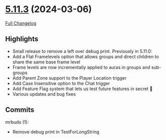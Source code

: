 # [5.11.3](https://github.com/WeakAuras/WeakAuras2/tree/5.11.3) (2024-03-06)

[Full Changelog](https://github.com/WeakAuras/WeakAuras2/compare/5.11.2...5.11.3)

## Highlights

 - Small release to remove a left over debug print. Previously in 5.11.0:
- Add a Flat Framelevels option that allows groups and direct children to share the same base frame level
- Frame levels are now incrementally applied to auras in groups and sub-groups
- Add Parent Zone support to the Player Location trigger
- Add Case Insensitive option to the Chat trigger
- Add Feature Flag system that lets us test future features in secret 👀
- Various updates and bug fixes 

## Commits

mrbuds (1):

- Remove debug print in TestForLongString


